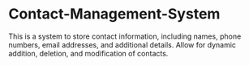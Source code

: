 # Contact-Management-System
This is a system to store contact information, including names, phone numbers, email addresses, and additional details. Allow for dynamic addition, deletion, and modification of contacts.
